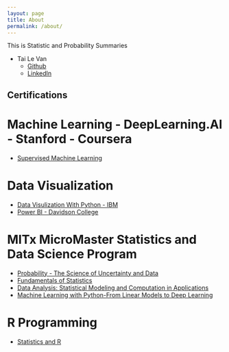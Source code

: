 ```yaml
---
layout: page
title: About
permalink: /about/
---
```


This is Statistic and Probability Summaries

- Tai Le Van
    - [Github](https://github.com/tailevan)
    - [LinkedIn](https://linkedin.com/in/tailevan)


## Certifications

# Machine Learning - DeepLearning.AI - Stanford - Coursera
- [Supervised Machine Learning](https://coursera.org/share/da0b8bf6b92dd4acfe6c9810b00a8b44)

# Data Visualization
- [Data Visulization With Python - IBM](https://courses.edx.org/certificates/282702f36a164c568d2b199913304396)
- [Power BI - Davidson College](https://courses.edx.org/certificates/ceeec63c6a304a48bf29126083c14dd4)

# MITx MicroMaster Statistics and Data Science Program
- [Probability - The Science of Uncertainty and Data](https://courses.edx.org/certificates/a34d612b2be64d2d9a4fc69f205e3583)
- [Fundamentals of Statistics](https://courses.edx.org/certificates/ecc54b7ce99343e5a9acbadfc0e11daa)
- [Data Analysis: Statistical Modeling and Computation in Applications](https://courses.edx.org/certificates/b308c8cd874a43f5aceb86e0cbd5643a)
- [Machine Learning with Python-From Linear Models to Deep Learning](https://courses.edx.org/certificates/99bddcae234b4074aaeb8e275ec874ed)

# R Programming
- [Statistics and R](https://courses.edx.org/certificates/1f404849a81c4c478ba51088890328f4)
